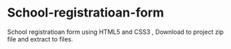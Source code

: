 # School-registratioan-form
School registratioan form using HTML5 and CSS3 ,
Download to project zip file and extract to files.
